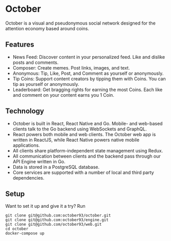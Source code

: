 # October

October is a visual and pseudonymous social network designed for the attention economy based around coins.

## Features

* News Feed: Discover content in your personalized feed. Like and dislike posts and comments.
* Composer: Create memes. Post links, images, and text.
* Anonymous: Tip, Like, Post, and Comment as yourself or anonymously.
* Tip Coins: Support content creators by tipping them with Coins. You can tip as yourself or anonymously.
* Leaderboard: Get bragging rights for earning the most Coins. Each like and comment on your content earns you 1 Coin.

## Technology

* October is built in React, React Native and Go. Mobile- and web-based clients talk to the Go backend using WebSockets and GraphQL.
* React powers both mobile and web clients. The October web app is written in ReactJS, while React Native powers native mobile applications.
* All clients share platform-independent state management using Redux.
* All communication between clients and the backend pass through our API Engine written in Go.
* Data is stored in a PostgreSQL database.
* Core services are supported with a number of local and third party dependencies.

## Setup

Want to set it up and give it a try? Run

```
git clone git@github.com:october93/october.git
git clone git@github.com:october93/engine.git
git clone git@github.com/october93/web.git
cd october
docker-compose up
```
